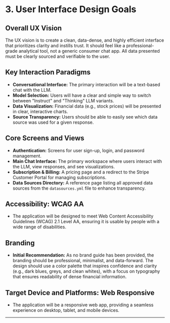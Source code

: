 # 3. User Interface Design Goals

## Overall UX Vision
The UX vision is to create a clean, data-dense, and highly efficient interface that prioritizes clarity and instills trust. It should feel like a professional-grade analytical tool, not a generic consumer chat app. All data presented must be clearly sourced and verifiable to the user.

## Key Interaction Paradigms
* **Conversational Interface:** The primary interaction will be a text-based chat with the LLM.
* **Model Selection:** Users will have a clear and simple way to switch between "Instruct" and "Thinking" LLM variants.
* **Data Visualization:** Financial data (e.g., stock prices) will be presented in clear, interactive charts.
* **Source Transparency:** Users should be able to easily see which data source was used for a given response.

## Core Screens and Views
* **Authentication:** Screens for user sign-up, login, and password management.
* **Main Chat Interface:** The primary workspace where users interact with the LLM, view responses, and see visualizations.
* **Subscription & Billing:** A pricing page and a redirect to the Stripe Customer Portal for managing subscriptions.
* **Data Sources Directory:** A reference page listing all approved data sources from the `datasources.yml` file to enhance transparency.

## Accessibility: WCAG AA
* The application will be designed to meet Web Content Accessibility Guidelines (WCAG) 2.1 Level AA, ensuring it is usable by people with a wide range of disabilities.

## Branding
* **Initial Recommendation:** As no brand guide has been provided, the branding should be professional, minimalist, and data-forward. The design should use a color palette that inspires confidence and clarity (e.g., dark blues, greys, and clean whites), with a focus on typography that ensures readability of dense financial information.

## Target Device and Platforms: Web Responsive
* The application will be a responsive web app, providing a seamless experience on desktop, tablet, and mobile devices.

---
